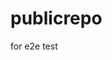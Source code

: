 # publicrepo
for e2e test




































































































































































































































































































































































































































































































































































































































































































































































































































































































































































































































































































































































































































































































































































































































































































































































































































































































































































































































































































































































































































































































































































































































































































































































































































































































































































































































































































































































































































































































































































































































































































































































































































































































































































































